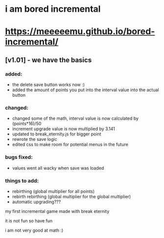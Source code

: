 # i am bored incremental

# https://meeeeemu.github.io/bored-incremental/

## [v1.01] - we have the basics

### added:
  - the delete save button works now :)
  - added the amount of points you put into the interval value into the actual button

### changed:
  - changed some of the math, interval value is now calculated by (points*16)/50
  - increment upgrade value is now multiplied by 3.141
  - updated to break_eternity.js for bigger point
  - rewrote the save logic
  - edited css to make room for potential menus in the future

### bugs fixed:
  - values went all wacky when save was loaded

### things to add:
  - rebirthing (global multiplier for all points)
  - rebirth rebirthing (global multiplier for the global multiplier)
  - automatic upgrading???
    
my first incremental game made with break eternity

it is not fun so have fun

i am not very good at math :)
